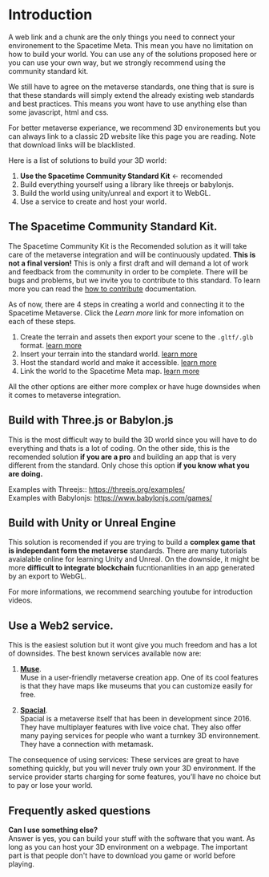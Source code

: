 # Introduction

A web link and a chunk are the only things you need to connect your environement to the Spacetime Meta. This mean you have no limitation on how to build your world. You can use any of the solutions proposed here or you can use your own way, but we strongly recommend using the community standard kit.

We still have to agree on the metaverse standards, one thing that is sure is that these standards will simply extend the already existing web standards and best practices. This means you wont have to use anything else than some javascript, html and css.

For better metaverse experiance, we recommend 3D environements but you can always link to a classic 2D website like this page you are reading. Note that download links will be blacklisted.  

Here is a list of solutions to build your 3D world:
1. **Use the Spacetime Community Standard Kit** <- recomended
2. Build everything yourself using a library like threejs or babylonjs.
3. Build the world using unity/unreal and export it to WebGL.
4. Use a service to create and host your world.

## The Spacetime Community Standard Kit.  
The Spacetime Community Kit is the Recomended solution as it will take care of the metaverse integration and will be continuously updated. **This is not a final version!** This is only a first draft and will demand a lot of work and feedback from the community in order to be complete. There will be bugs and problems, but we invite you to contribute to this standard. To learn more you can read the [how to contribute](https://www.youtube.com/watch?v=dQw4w9WgXcQ) documentation.

As of now, there are 4 steps in creating a world and connecting it to the Spacetime Metaverse. Click the *Learn more* link for more infomation on each of these steps.
1. Create the terrain and assets then export your scene to the `.gltf/.glb` format. [learn more](https://github.com/Spacetime-Meta/documentation/blob/main/Terrain_and_assets.md)
2. Insert your terrain into the standard world. [learn more](https://github.com/Spacetime-Meta/documentation/blob/main/Community_Standard_Kit.md)
3. Host the standard world and make it accessible. [learn more](https://github.com/Spacetime-Meta/documentation/blob/main/Host_your_world.md)
4. Link the world to the Spacetime Meta map. [learn more](https://github.com/Spacetime-Meta/documentation/blob/main/post_on_the_map.md)

All the other options are either more complex or have huge downsides when it comes to metaverse integration.

## Build with Three.js or Babylon.js
This is the most difficult way to build the 3D world since you will have to do everything and thats is a lot of coding. On the other side, this is the recomended solution **if you are a pro** and building an app that is very different from the standard. Only chose this option **if you know what you are doing.**

Examples with Threejs:: https://threejs.org/examples/  
Examples with Babylonjs: https://www.babylonjs.com/games/ 

## Build with Unity or Unreal Engine
This solution is recomended if you are trying to build a **complex game that is independant form the metaverse** standards. There are many tutorials avaialable online for learning Unity and Unreal. On the downside, it might be more **difficult to integrate blockchain** fucntionanlities in an app generated by an export to WebGL.  

For more informations, we recommend searching youtube for introduction videos.

## Use a Web2 service.  
This is the easiest solution but it wont give you much freedom and has a lot of downsides. The best known services available now are:  

1. **[Muse](https://www.muse.place/)**.  
Muse in a user-friendly metaverse creation app. One of its cool features is that they have maps like museums that you can customize easily for free. 

2. **[Spacial](https://spatial.io/)**.  
Spacial is a metaverse itself that has been in development since 2016. They have multiplayer features with live voice chat. They also offer many paying services for people who want a turnkey 3D environnement. They have a connection with metamask.
 
The consequence of using services:
These services are great to have something quickly, but you will never truly own your 3D environment. If the service provider starts charging for some features, you’ll have no choice but to pay or lose your world. 

## Frequently asked questions

**Can I use something else?**  
Answer is yes, you can build your stuff with the software that you want. As long as you can host your 3D environment on a webpage. The important part is that people don't have to download you game or world before playing. 
